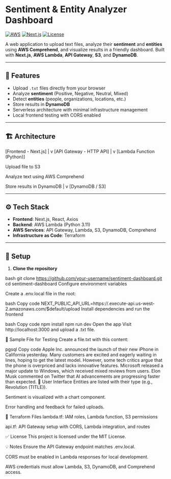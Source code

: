# Sentiment & Entity Analyzer Dashboard

[![AWS](https://img.shields.io/badge/AWS-Serverless-orange?style=flat)](https://aws.amazon.com/)
[![Next.js](https://img.shields.io/badge/Next.js-Frontend-blue?style=flat)](https://nextjs.org/)
[![License](https://img.shields.io/badge/License-MIT-green?style=flat)](LICENSE)

A web application to upload text files, analyze their **sentiment** and **entities** using **AWS Comprehend**, and visualize results in a friendly dashboard. Built with **Next.js**, **AWS Lambda**, **API Gateway**, **S3**, and **DynamoDB**.

---

## 🚀 Features

- Upload `.txt` files directly from your browser
- Analyze **sentiment** (Positive, Negative, Neutral, Mixed)
- Detect **entities** (people, organizations, locations, etc.)
- Store results in **DynamoDB**
- Serverless architecture with minimal infrastructure management
- Local frontend testing with CORS enabled

---

## 🏗️ Architecture

[Frontend - Next.js]
|
v
[API Gateway - HTTP API]
|
v
[Lambda Function (Python)]

Upload file to S3

Analyze text using AWS Comprehend

Store results in DynamoDB
|
v
[DynamoDB / S3]

---

## ⚙️ Tech Stack

- **Frontend**: Next.js, React, Axios  
- **Backend**: AWS Lambda (Python 3.11)  
- **AWS Services**: API Gateway, Lambda, S3, DynamoDB, Comprehend  
- **Infrastructure as Code**: Terraform  

---

## 📝 Setup

1. **Clone the repository**

bash
git clone https://github.com/your-username/sentiment-dashboard.git
cd sentiment-dashboard
Configure environment variables

Create a .env.local file in the root:

bash
Copy code
NEXT_PUBLIC_API_URL=https://<your-api-id>.execute-api.us-west-2.amazonaws.com/$default/upload
Install dependencies and run the frontend

bash
Copy code
npm install
npm run dev
Open the app
Visit http://localhost:3000 and upload a .txt file.

📂 Sample File for Testing
Create a file.txt with this content:

pgsql
Copy code
Apple Inc. announced the launch of their new iPhone in California yesterday.
Many customers are excited and eagerly waiting in lines, hoping to get the latest model.
However, some tech critics argue that the phone is overpriced and lacks innovative features.
Microsoft released a major update to Windows, which received mixed reviews from users.
Elon Musk commented on Twitter that AI advancements are progressing faster than expected.
🎨 User Interface
Entities are listed with their type (e.g., Revolution (TITLE)).

Sentiment is visualized with a chart component.

Error handling and feedback for failed uploads.

🔧 Terraform Files
lambda.tf: IAM roles, Lambda function, S3 permissions

api.tf: API Gateway setup with CORS, Lambda integration, and routes

✅ License
This project is licensed under the MIT License.

💡 Notes
Ensure the API Gateway endpoint matches .env.local.

CORS must be enabled in Lambda responses for local development.

AWS credentials must allow Lambda, S3, DynamoDB, and Comprehend access.

